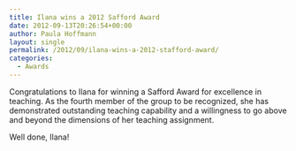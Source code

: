 ```yaml
---
title: Ilana wins a 2012 Safford Award
date: 2012-09-13T20:26:54+00:00
author: Paula Hoffmann
layout: single
permalink: /2012/09/ilana-wins-a-2012-stafford-award/
categories:
  - Awards
---
```

Congratulations to Ilana for winning a Safford Award for excellence in teaching. As the fourth member of the group to be recognized, she has demonstrated outstanding teaching capability and a willingness to go above and beyond the dimensions of her teaching assignment.

Well done, Ilana!
